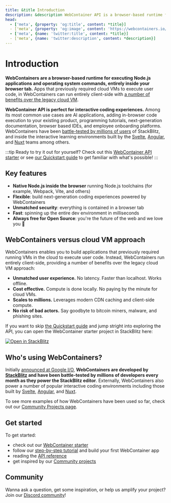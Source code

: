 ```yaml
---
title: &title Introduction
description: &description WebContainer API is a browser-based runtime for executing Node.js applications and operating system commands. It enables you to build applications that previously required a server running.
head:
  - ['meta', {property: 'og:title', content: *title}]
  - ['meta', {property: 'og:image', content: 'https://webcontainers.io/img/og/guide-introduction.png'}]
  - ['meta', {name: 'twitter:title', content: *title}]
  - ['meta', {name: 'twitter:description', content: *description}]
---
```

# Introduction

**WebContainers are a browser-based runtime for executing Node.js applications and operating system commands, entirely inside your browser tab.** Apps that previously required cloud VMs to execute user code, in WebContainers can run entirely client-side with [a number of benefits over the legacy cloud VM](#webcontainers-versus-cloud-vm-approach).

**WebContainer API is perfect for interactive coding experiences.** Among its most common use cases are AI applications, adding in-browser code execution to your existing product, programming tutorials, next-generation documentation, browser based IDEs, and employee onboarding platforms. WebContainers have been [battle-tested by millions of users](#who-s-using-webcontainers) of StackBlitz, and inside the interactive learning environments built by the [Svelte](https://learn.svelte.dev/tutorial/welcome-to-svelte), [Angular](https://angular.dev/tutorials/first-app), and [Nuxt](https://learn-dev.nuxt.com/) teams among others.


:::tip Ready to try it out for yourself?
Check out this [WebContainer API starter](https://webcontainer.new/) or see [our Quickstart guide](./quickstart) to get familiar with what's possible!
:::

## Key features

- **Native Node.js inside the browser** running Node.js toolchains (for example, Webpack, Vite, and others)
- **Flexible**: build next-generation coding experiences powered by WebContainers
- **Unmatched security**: everything is contained in a browser tab
- **Fast**: spinning up the entire dev environment in milliseconds
- **Always free for Open Source**: you're the future of the web and we love you 💙

## WebContainers versus cloud VM approach

WebContainers enables you to build applications that previously required running VMs in the cloud to execute user code. Instead, WebContainers run entirely client-side, providing a number of benefits over the legacy cloud VM approach:

- **Unmatched user experience.** No latency. Faster than localhost. Works offline.
- **Cost effective.** Compute is done locally. No paying by the minute for cloud VMs.
- **Scales to millions.** Leverages modern CDN caching and client-side compute.
- **No risk of bad actors.** Say goodbyte to bitcoin miners, malware, and phishing sites.

If you want to skip [the Quickstart guide](./quickstart) and jump stright into exploring the API, you can open the WebContainer starter project in StackBlitz here:

[![Open in StackBlitz](https://developer.stackblitz.com/img/open_in_stackblitz.svg)](https://webcontainer.new)

## Who's using WebContainers?

Initially [announced at Google I/O](https://blog.stackblitz.com/posts/introducing-webcontainers/), **WebContainers are developed by [StackBlitz](https://stackblitz.com) and have been battle-tested by millions of developers every month as they power the StackBlitz editor**. Externally, WebContainers also power a number of popular interactive coding environments including those built by [Svelte](https://learn.svelte.dev/tutorial/welcome-to-svelte), [Angular](https://angular.dev/tutorials/first-app), and [Nuxt](https://learn-dev.nuxt.com/).

To see more examples of how WebContainers have been used so far, check out our [Community Projects page](/community-projects/all-projects).

## Get started

To get started:

- check out our [WebContainer starter](https://webcontainer.new)
- follow our [step-by-step tutorial](/tutorial/1-build-your-first-webcontainer-app) and build your first WebContainer app
- reading the [API reference](/api)
- get inspired by our [Community projects](/community-projects/all-projects)

## Community

Wanna ask a question, get some inspiration, or help us amplify your project? Join our [Discord community](https://discord.gg/stackblitz)!